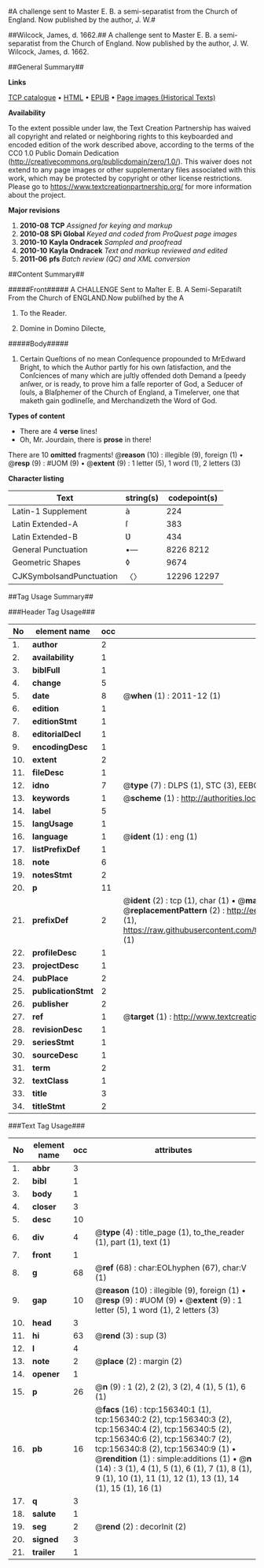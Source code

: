 #A challenge sent to Master E. B. a semi-separatist from the Church of England. Now published by the author, J. W.#

##Wilcock, James, d. 1662.##
A challenge sent to Master E. B. a semi-separatist from the Church of England. Now published by the author, J. W.
Wilcock, James, d. 1662.

##General Summary##

**Links**

[TCP catalogue](http://www.ota.ox.ac.uk/tcp/)  • 
[HTML](http://tei.it.ox.ac.uk/tcp/Texts-HTML/free/A96/A96476.html)  • 
[EPUB](http://tei.it.ox.ac.uk/tcp/Texts-EPUB/free/A96/A96476.epub) • 
[Page images (Historical Texts)](https://historicaltexts.jisc.ac.uk/eebo-99871874e)

**Availability**

To the extent possible under law, the Text Creation Partnership has waived all copyright and related or neighboring rights to this keyboarded and encoded edition of the work described above, according to the terms of the CC0 1.0 Public Domain Dedication (http://creativecommons.org/publicdomain/zero/1.0/). This waiver does not extend to any page images or other supplementary files associated with this work, which may be protected by copyright or other license restrictions. Please go to https://www.textcreationpartnership.org/ for more information about the project.

**Major revisions**

1. __2010-08__ __TCP__ *Assigned for keying and markup*
1. __2010-08__ __SPi Global__ *Keyed and coded from ProQuest page images*
1. __2010-10__ __Kayla Ondracek__ *Sampled and proofread*
1. __2010-10__ __Kayla Ondracek__ *Text and markup reviewed and edited*
1. __2011-06__ __pfs__ *Batch review (QC) and XML conversion*

##Content Summary##

#####Front#####
A CHALLENGE Sent to Maſter E. B. A Semi-Separatiſt From the Church of ENGLAND.Now publiſhed by the A
1. To the Reader.

1. Domine in Domino Dilecte,

#####Body#####

1. Certain Queſtions of no mean Conſequence propounded to MrEdward Bright, to which the Author partly for his own ſatisfaction, and the Conſciences of many which are juſtly offended doth Demand a ſpeedy anſwer, or is ready, to prove him a falſe reporter of God, a Seducer of ſouls, a Blaſphemer of the Church of England, a Timeſerver, one that maketh gain godlineſſe, and Merchandizeth the Word of God.

**Types of content**

  * There are 4 **verse** lines!
  * Oh, Mr. Jourdain, there is **prose** in there!

There are 10 **omitted** fragments! 
 @__reason__ (10) : illegible (9), foreign (1)  •  @__resp__ (9) : #UOM (9)  •  @__extent__ (9) : 1 letter (5), 1 word (1), 2 letters (3)

**Character listing**


|Text|string(s)|codepoint(s)|
|---|---|---|
|Latin-1 Supplement|à|224|
|Latin Extended-A|ſ|383|
|Latin Extended-B|Ʋ|434|
|General Punctuation|•—|8226 8212|
|Geometric Shapes|◊|9674|
|CJKSymbolsandPunctuation|〈〉|12296 12297|

##Tag Usage Summary##

###Header Tag Usage###

|No|element name|occ|attributes|
|---|---|---|---|
|1.|__author__|2||
|2.|__availability__|1||
|3.|__biblFull__|1||
|4.|__change__|5||
|5.|__date__|8| @__when__ (1) : 2011-12 (1)|
|6.|__edition__|1||
|7.|__editionStmt__|1||
|8.|__editorialDecl__|1||
|9.|__encodingDesc__|1||
|10.|__extent__|2||
|11.|__fileDesc__|1||
|12.|__idno__|7| @__type__ (7) : DLPS (1), STC (3), EEBO-CITATION (1), PROQUEST (1), VID (1)|
|13.|__keywords__|1| @__scheme__ (1) : http://authorities.loc.gov/ (1)|
|14.|__label__|5||
|15.|__langUsage__|1||
|16.|__language__|1| @__ident__ (1) : eng (1)|
|17.|__listPrefixDef__|1||
|18.|__note__|6||
|19.|__notesStmt__|2||
|20.|__p__|11||
|21.|__prefixDef__|2| @__ident__ (2) : tcp (1), char (1)  •  @__matchPattern__ (2) : ([0-9\-]+):([0-9IVX]+) (1), (.+) (1)  •  @__replacementPattern__ (2) : http://eebo.chadwyck.com/downloadtiff?vid=$1&page=$2 (1), https://raw.githubusercontent.com/textcreationpartnership/Texts/master/tcpchars.xml#$1 (1)|
|22.|__profileDesc__|1||
|23.|__projectDesc__|1||
|24.|__pubPlace__|2||
|25.|__publicationStmt__|2||
|26.|__publisher__|2||
|27.|__ref__|1| @__target__ (1) : http://www.textcreationpartnership.org/docs/. (1)|
|28.|__revisionDesc__|1||
|29.|__seriesStmt__|1||
|30.|__sourceDesc__|1||
|31.|__term__|2||
|32.|__textClass__|1||
|33.|__title__|3||
|34.|__titleStmt__|2||


###Text Tag Usage###

|No|element name|occ|attributes|
|---|---|---|---|
|1.|__abbr__|3||
|2.|__bibl__|1||
|3.|__body__|1||
|4.|__closer__|3||
|5.|__desc__|10||
|6.|__div__|4| @__type__ (4) : title_page (1), to_the_reader (1), part (1), text (1)|
|7.|__front__|1||
|8.|__g__|68| @__ref__ (68) : char:EOLhyphen (67), char:V (1)|
|9.|__gap__|10| @__reason__ (10) : illegible (9), foreign (1)  •  @__resp__ (9) : #UOM (9)  •  @__extent__ (9) : 1 letter (5), 1 word (1), 2 letters (3)|
|10.|__head__|3||
|11.|__hi__|63| @__rend__ (3) : sup (3)|
|12.|__l__|4||
|13.|__note__|2| @__place__ (2) : margin (2)|
|14.|__opener__|1||
|15.|__p__|26| @__n__ (9) : 1 (2), 2 (2), 3 (2), 4 (1), 5 (1), 6 (1)|
|16.|__pb__|16| @__facs__ (16) : tcp:156340:1 (1), tcp:156340:2 (2), tcp:156340:3 (2), tcp:156340:4 (2), tcp:156340:5 (2), tcp:156340:6 (2), tcp:156340:7 (2), tcp:156340:8 (2), tcp:156340:9 (1)  •  @__rendition__ (1) : simple:additions (1)  •  @__n__ (14) : 3 (1), 4 (1), 5 (1), 6 (1), 7 (1), 8 (1), 9 (1), 10 (1), 11 (1), 12 (1), 13 (1), 14 (1), 15 (1), 16 (1)|
|17.|__q__|3||
|18.|__salute__|1||
|19.|__seg__|2| @__rend__ (2) : decorInit (2)|
|20.|__signed__|3||
|21.|__trailer__|1||
